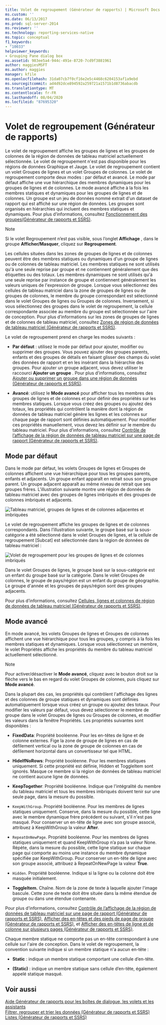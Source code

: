 ```yaml
---
title: Volet de regroupement (Générateur de rapports) | Microsoft Docs
ms.custom: ''
ms.date: 06/13/2017
ms.prod: sql-server-2014
ms.reviewer: ''
ms.technology: reporting-services-native
ms.topic: conceptual
f1_keywords:
- "10033"
helpviewer_keywords:
- Grouping Pane dialog box
ms.assetid: 983ee5a4-944c-491e-8720-7cd9f3881961
author: maggiesMSFT
ms.author: maggies
manager: kfile
ms.openlocfilehash: 31da07cb7f0cf16e2e5c4468c6204153af1a9ebd
ms.sourcegitcommit: ad4d92dce894592a259721a1571b1d8736abacdb
ms.translationtype: MT
ms.contentlocale: fr-FR
ms.lasthandoff: 08/04/2020
ms.locfileid: "87695320"
---
```

# <a name="grouping-pane-report-builder"></a>Volet de regroupement (Générateur de rapports)
  Le volet de regroupement affiche les groupes de lignes et les groupes de colonnes de la région de données de tableau matriciel actuellement sélectionnée. Le volet de regroupement n'est pas disponible pour les régions de données Graphique et Jauge. Le volet de regroupement contient un volet Groupes de lignes et un volet Groupes de colonnes. Le volet de regroupement comporte deux modes : par défaut et avancé. Le mode par défaut affiche une vue hiérarchique des membres dynamiques pour les groupes de lignes et de colonnes. Le mode avancé affiche à la fois les membres statiques et dynamiques pour les groupes de lignes et de colonnes. Un groupe est un jeu de données nommé extrait d'un dataset de rapport qui est affiché sur une région de données. Les groupes sont organisés en hiérarchies qui incluent des membres statiques et dynamiques. Pour plus d’informations, consultez [Fonctionnement des groupes&#40;Générateur de rapports et SSRS&#41;](understanding-groups-report-builder-and-ssrs.md).  
  
> [!NOTE]  
>  Si le volet Regroupement n’est pas visible, sous l’onglet **Affichage** , dans le groupe **Afficher/Masquer**, cliquez sur **Regroupement**.  
  
 Les cellules situées dans les zones de groupes de lignes et de colonnes peuvent être des membres statiques ou dynamiques d'un groupe de lignes ou de colonnes de tableau matriciel. Les membres statiques ne sont utilisés qu'à une seule reprise par groupe et ne contiennent généralement que des étiquettes ou des totaux. Les membres dynamiques ne sont utilisés qu'à une seule reprise par instance de groupe et contiennent généralement les valeurs uniques de l'expression de groupe. Lorsque vous sélectionnez des cellules de tableau matriciel dans la zone de groupes de lignes ou de groupes de colonnes, le membre du groupe correspondant est sélectionné dans le volet Groupes de lignes ou Groupes de colonnes. Inversement, si vous sélectionnez des groupes dans le volet de regroupement, la cellule correspondante associée au membre du groupe est sélectionnée sur l'aire de conception. Pour plus d’informations sur les zones de groupes de lignes et de colonnes de tableau matriciel, consultez [Zones de région de données de tableau matriciel &#40;Générateur de rapports et SSRS&#41;](tablix-data-region-areas-report-builder-and-ssrs.md).  
  
 Le volet de regroupement prend en charge les modes suivants :  
  
-   **Par défaut** : utilisez le mode par défaut pour ajouter, modifier ou supprimer des groupes. Vous pouvez ajouter des groupes parents, enfants et des groupes de détails en faisant glisser des champs du volet des données de rapport et en les insérant dans la hiérarchie des groupes. Pour ajouter un groupe adjacent, vous devez utiliser le raccourci **Ajouter un groupe** . Pour plus d’informations, consultez [Ajouter ou supprimer un groupe dans une région de données &#40;Générateur de rapports et SSRS&#41;](add-or-delete-a-group-in-a-data-region-report-builder-and-ssrs.md).  
  
-   **Avancé**: utilisez le **Mode avancé** pour afficher tous les membres des groupes de lignes et de colonnes et pour définir des propriétés sur les membres statiques. Lorsque vous créez des groupes ou ajoutez des totaux, les propriétés qui contrôlent la manière dont la région de données de tableau matriciel génère les lignes et les colonnes sur chaque page de rapport sont définies automatiquement. Pour modifier ces propriétés manuellement, vous devez les définir sur le membre du tableau matriciel. Pour plus d’informations, consultez [Contrôle de l’affichage de la région de données de tableau matriciel sur une page de rapport &#40;Générateur de rapports et SSRS&#41;](controlling-the-tablix-data-region-display-on-a-report-page.md).  
  
## <a name="default-mode"></a>Mode par défaut  
 Dans le mode par défaut, les volets Groupes de lignes et Groupes de colonnes affichent une vue hiérarchique pour tous les groupes parents, enfants et adjacents. Un groupe enfant apparaît en retrait sous son groupe parent. Un groupe adjacent apparaît au même niveau de retrait que ses groupes frères. L'illustration suivante montre une région de données de tableau matriciel avec des groupes de lignes imbriqués et des groupes de colonnes imbriqués et adjacents.  
  
 ![Tableau matriciel, groupes de lignes et de colonnes adjacentes et imbriquées](../media/rs-basictablixdesigngroupingpane.gif "Tableau matriciel, groupes de lignes et de colonnes adjacentes et imbriquées")  
  
 Le volet de regroupement affiche les groupes de lignes et de colonnes correspondants. Dans l’illustration suivante, le groupe basé sur la sous-catégorie a été sélectionné dans le volet Groupes de lignes, et la cellule de regroupement [Subcat] est sélectionnée dans la région de données de tableau matriciel :  
  
 ![Volet de regroupement pour les groupes de lignes et de colonnes imbriqués](../media/rs-basictablixdesigngroupingpanedefaultview.gif "Volet de regroupement pour les groupes de lignes et de colonnes imbriqués")  
  
 Dans le volet Groupes de lignes, le groupe basé sur la sous-catégorie est un enfant du groupe basé sur la catégorie. Dans le volet Groupes de colonnes, le groupe de pays/région est un enfant du groupe de géographie. Le groupe d'année et les groupes de pays/région sont des groupes adjacents.  
  
 Pour plus d’informations, consultez [Cellules, lignes et colonnes de région de données de tableau matriciel &#40;Générateur de rapports et SSRS&#41;](tablix-data-region-cells-rows-and-columns-report-builder-and-ssrs.md).  
  
## <a name="advanced-mode"></a>Mode avancé  
 En mode avancé, les volets Groupes de lignes et Groupes de colonnes affichent une vue hiérarchique pour tous les groupes, y compris à la fois les membres statiques et dynamiques. Lorsque vous sélectionnez un membre, le volet Propriétés affiche les propriétés du membre du tableau matriciel actuellement sélectionné.  
  
> [!NOTE]  
>  Pour activer/désactiver le **Mode avancé**, cliquez avec le bouton droit sur la flèche vers le bas en regard du volet Groupes de colonnes, puis cliquez sur **Mode avancé**.  
  
 Dans la plupart des cas, les propriétés qui contrôlent l'affichage des lignes et des colonnes de groupe statiques et dynamiques sont définies automatiquement lorsque vous créez un groupe ou ajoutez des totaux. Pour modifier les valeurs par défaut, vous devez sélectionner le membre de groupe dans le volet Groupes de lignes ou Groupes de colonnes, et modifier les valeurs dans la fenêtre Propriétés. Les propriétés suivantes sont disponibles :  
  
-   **FixedData**: Propriété booléenne. Pour les en-têtes de ligne et de colonne externes. Fige la zone de groupe de lignes en cas de défilement vertical ou la zone de groupe de colonnes en cas de défilement horizontal dans un convertisseur tel que HTML.  
  
-   **HideIfNoRows**: Propriété booléenne. Pour les membres statiques uniquement. Si cette propriété est définie, Hidden et ToggleItem sont ignorés. Masque ce membre si la région de données de tableau matriciel ne contient aucune ligne de données.  
  
-   **KeepTogether**: Propriété booléenne. Indique que l'intégralité du membre du tableau matriciel et tous les membres imbriqués doivent tenir sur une seule page, dans la mesure du possible.  
  
-   `KeepWithGroup`. Propriété booléenne. Pour les membres de lignes statiques uniquement. Conserve, dans la mesure du possible, cette ligne avec le membre dynamique frère précédent ou suivant, s'il n'est pas masqué. Pour conserver un en-tête de ligne avec son groupe associé, attribuez à KeepWithGroup la valeur **After**.  
  
-   `RepeatOnNewPage`. Propriété booléenne. Pour les membres de lignes statiques uniquement et quand KeepWithGroup n’a pas la valeur None. Répète, dans la mesure du possible, cette ligne statique sur chaque page qui comporte au moins une instance du membre dynamique spécifiée par KeepWithGroup. Pour conserver un en-tête de ligne avec son groupe associé, attribuez à RepeatOnNewPage la valeur **True**.  
  
-   `Hidden`. Propriété booléenne. Indique si la ligne ou la colonne doit être masquée initialement.  
  
-   **ToggleItem.** Chaîne. Nom de la zone de texte à laquelle ajouter l'image bascule. Cette zone de texte doit être située dans la même étendue de groupe ou dans une étendue contenante.  
  
 Pour plus d’informations, consultez [Contrôle de l’affichage de la région de données de tableau matriciel sur une page de rapport &#40;Générateur de rapports et SSRS&#41;](controlling-the-tablix-data-region-display-on-a-report-page.md), [Afficher des en-têtes et des pieds de page de groupe &#40;Générateur de rapports et SSRS&#41;](display-headers-and-footers-with-a-group-report-builder-and-ssrs.md), et [Afficher des en-têtes de ligne et de colonne sur plusieurs pages &#40;Générateur de rapports et SSRS&#41;](display-row-and-column-headers-on-multiple-pages-report-builder-and-ssrs.md).  
  
 Chaque membre statique ne comporte pas un en-tête correspondant à une cellule sur l'aire de conception. Dans le volet de regroupement, la convention suivante indique si un membre statique n'a aucun en-tête :  
  
-   **Static** : indique un membre statique comportant une cellule d’en-tête.  
  
-   **(Static)** : indique un membre statique sans cellule d’en-tête, également appelé statique masqué.  
  
## <a name="see-also"></a>Voir aussi  
 [Aide Générateur de rapports pour les boîtes de dialogue, les volets et les assistants](../report-builder-help-for-dialog-boxes-panes-and-wizards.md)   
 [Filtrer, regrouper et trier les données &#40;Générateur de rapports et SSRS&#41;](filter-group-and-sort-data-report-builder-and-ssrs.md)   
 [Listes &#40;Générateur de rapports et SSRS&#41;](tables-matrices-and-lists-report-builder-and-ssrs.md)  
  
  
